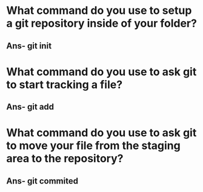 # What command do you use to setup a git repository inside of your folder?
## Ans- git init
# What command do you use to ask git to start tracking a file?
## Ans- git add
# What command do you use to ask git to move your file from the staging area to the repository?
## Ans- git commited

